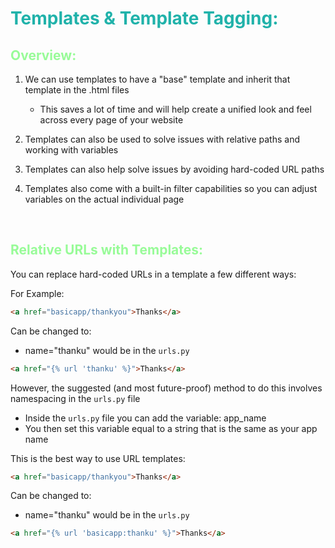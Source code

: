 # <span style="color:lightseagreen">Templates & Template Tagging:</span>

## <span style="color:palegreen">Overview:</span>

1. We can use templates to have a "base" template and inherit that template in the .html files

   - This saves a lot of time and will help create a unified look and feel across every page of your website

1. Templates can also be used to solve issues with relative paths and working with variables

1. Templates can also help solve issues by avoiding hard-coded URL paths

1. Templates also come with a built-in filter capabilities so you can adjust variables on the actual individual page

<br>

## <span style="color:palegreen">Relative URLs with Templates:</span>

You can replace hard-coded URLs in a template a few different ways:

For Example:

```html
<a href="basicapp/thankyou">Thanks</a>
```

Can be changed to:

- name="thanku" would be in the `urls.py`

```html
<a href="{% url 'thanku' %}">Thanks</a>
```

However, the suggested (and most future-proof) method to do this involves namespacing in the `urls.py` file

- Inside the `urls.py` file you can add the variable: app_name
- You then set this variable equal to a string that is the same as your app name

This is the best way to use URL templates:

```html
<a href="basicapp/thankyou">Thanks</a>
```

Can be changed to:

- name="thanku" would be in the `urls.py`

```html
<a href="{% url 'basicapp:thanku' %}">Thanks</a>
```

